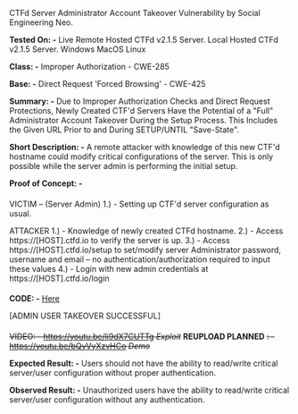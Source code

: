 CTFd Server Administrator Account Takeover Vulnerability by Social Engineering Neo.


**Tested On: -**
Live Remote Hosted CTFd v2.1.5 Server.
Local Hosted CTFd v2.1.5 Server.
Windows
MacOS
Linux


**Class: -**
Improper Authorization - CWE-285


**Base: -**
Direct Request 'Forced Browsing' - CWE-425


**Summary: -**
Due to Improper Authorization Checks and Direct Request Protections, Newly Created CTF'd Servers Have the Potential of a "Full" Administrator Account Takeover During the Setup Process. This Includes the Given URL Prior to and During SETUP/UNTIL "Save-State".


**Short Description: -**
A remote attacker with knowledge of this new CTF'd hostname could modify critical configurations of the server. This is only possible while the server admin is performing the initial setup.


**Proof of Concept: -**
####
VICTIM – (Server Admin)
1.) -    Setting up CTF'd server configuration as usual.

ATTACKER
1.) -    Knowledge of newly created CTFd hostname.
2.) -    Access https://[HOST].ctfd.io to verify the server is up.
3.) -    Access https://[HOST].ctfd.io/setup to set/modify server Administrator password, username and email – no authentication/authorization required to input these values
4.) -    Login with new admin credentials at https://[HOST].ctfd.io/login
####

**CODE: -** [Here](../Scripts/CTFdTakeover.sh)


[ADMIN USER TAKEOVER SUCCESSFUL]
####

~~VIDEO: - https://youtu.be/li9dX7CUTTg *Exploit*~~ **REUPLOAD PLANNED**
     ~~: - https://youtu.be/bQyVyXzvHCo *Demo*~~


**Expected Result: -**
Users should not have the ability to read/write critical server/user configuration without proper authentication.


**Observed Result: -**
Unauthorized users have the ability to read/write critical server/user configuration without any authentication.